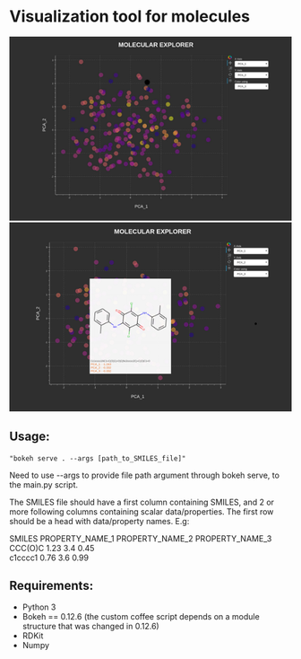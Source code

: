 Visualization tool for molecules
================================
![img](https://raw.githubusercontent.com/MarcusOlivecrona/MolExplorer/master/images/MolExplorer.png)
![img](https://raw.githubusercontent.com/MarcusOlivecrona/MolExplorer/master/images/MolExplorerHover.png)

Usage:
--------
```
"bokeh serve . --args [path_to_SMILES_file]"
```
Need to use --args to provide file path argument through bokeh serve, to the main.py script.

The SMILES file should have a first column containing SMILES, and 2 or more following columns containing scalar data/properties.
The first row should be a head with data/property names. E.g:

SMILES PROPERTY_NAME_1 PROPERTY_NAME_2 PROPERTY_NAME_3   
CCC(O)C 1.23 3.4 0.45  
c1cccc1 0.76 3.6 0.99  

Requirements:
--------------
* Python 3
* Bokeh == 0.12.6 (the custom coffee script depends on a module structure that was changed in 0.12.6)
* RDKit
* Numpy
